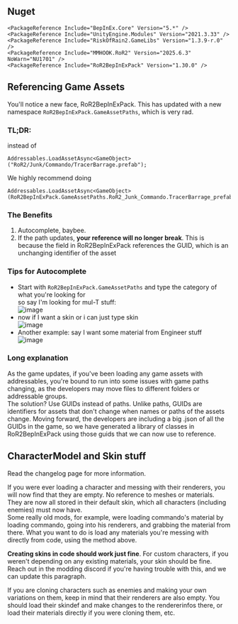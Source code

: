## Nuget
```
<PackageReference Include="BepInEx.Core" Version="5.*" />
<PackageReference Include="UnityEngine.Modules" Version="2021.3.33" />
<PackageReference Include="RiskOfRain2.GameLibs" Version="1.3.9-r.0" />
<PackageReference Include="MMHOOK.RoR2" Version="2025.6.3" NoWarn="NU1701" />
<PackageReference Include="RoR2BepInExPack" Version="1.30.0" />
```

## Referencing Game Assets
You'll notice a new face, RoR2BepInExPack. This has updated with a new namespace `RoR2BepInExPack.GameAssetPaths`, which is very rad.

### TL;DR: 
instead of
```
Addressables.LoadAssetAsync<GameObject>("RoR2/Junk/Commando/TracerBarrage.prefab");
```
We highly recommend doing
```
Addressables.LoadAssetAsync<GameObject>(RoR2BepInExPack.GameAssetPaths.RoR2_Junk_Commando.TracerBarrage_prefab);
```
### The Benefits
1. Autocomplete, baybee. 
1. If the path updates, **your reference will no longer break**. This is because the field in RoR2BepInExPack references the GUID, which is an unchanging identifier of the asset

### Tips for Autocomplete
- Start with `RoR2BepInExPack.GameAssetPaths` and type the category of what you're looking for  
so say I'm looking for mul-T stuff:  
![image](https://github.com/user-attachments/assets/a6f008c2-d36b-4bd8-9813-84aaba97fabb)
- now if I want a skin or i can just type skin  
![image](https://github.com/user-attachments/assets/4946630c-02e2-41f1-b730-a8ab21883f49)
- Another example: say I want some material from Engineer stuff  
![image](https://github.com/user-attachments/assets/e6aaebcf-3f64-4b0a-9ac2-40393bb932d7)

### Long explanation

As the game updates, if you've been loading any game assets with addressables, you're bound to run into some issues with game paths changing, as the developers may move files to different folders or addressable groups.  
The solution? Use GUIDs instead of paths.
Unlike paths, GUIDs are identifiers for assets that don't change when names or paths of the assets change. Moving forward, the developers are including a big .json of all the GUIDs in the game, so we have generated a library of classes in RoR2BepInExPack using those guids that we can now use to reference.

## CharacterModel and Skin stuff
Read the changelog page for more information.

If you were ever loading a character and messing with their renderers, you will now find that they are empty. No reference to meshes or materials. They are now all stored in their default skin, which all characters (including enemies) must now have.  
Some really old mods, for example, were loading commando's material by loading commando, going into his renderers, and grabbing the material from there. What you want to do is load any materials you're messing with directly from code, using the method above.

**Creating skins in code should work just fine**. For custom characters, if you weren't depending on any existing materials, your skin should be fine. Reach out in the modding discord if you're having trouble with this, and we can update this paragraph.

If you are cloning characters such as enemies and making your own variations on them, keep in mind that their renderers are also empty. You should load their skindef and make changes to the rendererinfos there, or load their materials directly if you were cloning them, etc.
